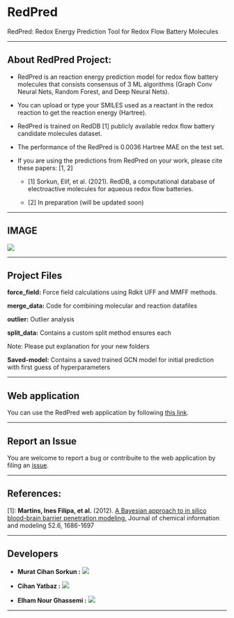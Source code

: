 # RedPred 
RedPred: Redox Energy Prediction Tool for Redox Flow Battery Molecules

------------------------------------------

## About RedPred Project:

* RedPred is an reaction energy prediction model for redox flow battery molecules that consists consensus of 3 ML algorithms (Graph Conv Neural Nets, Random Forest, and Deep Neural Nets).
 
* You can upload or type your SMILES used as a reactant in the redox reaction to get the reaction energy (Hartree).

* RedPred is trained on RedDB [1] publicly available redox flow battery candidate molecules dataset.

* The performance of the RedPred is 0.0036 Hartree MAE on the test set.

* If you are using the predictions from RedPred on your work, please cite these papers: [1, 2] 

  * [1] Sorkun, Elif, et al. (2021). RedDB, a computational database of electroactive molecules for aqueous redox flow batteries.

  * [2] In preparation (will be updated soon)


------------------------------------------
## IMAGE

![](redpred_app.gif)

------------------------------------------

## Project Files


**force_field:** Force field calculations using Rdkit UFF and MMFF methods.

**merge_data:** Code for combining molecular and reaction datafiles

**outlier:** Outlier analysis

**split_data:** Contains a custom split method ensures each 



Note: Please put explanation for your new folders


**Saved-model:** Contains a saved trained GCN model for initial prediction with first guess of hyperparameters 


------------------------------------------

## Web application


You can use the RedPred web application by following [this link](https://share.streamlit.io/mcsorkun/redpred-web/main/app.py).

------------------------------------------

## Report an Issue 
             
You are welcome to report a bug or contribuite to the web application by filing an [issue](https://github.com/mcsorkun/RedPred/issues).


------------------------------------------

## References:


[1]: **Martins, Ines Filipa, et al.** (2012). [A Bayesian approach to
    in silico blood-brain barrier penetration
    modeling.](https://pubmed.ncbi.nlm.nih.gov/22612593/) Journal of
    chemical information and modeling 52.6, 1686-1697



------------------------------------------

## Developers

* **Murat Cihan Sorkun :** [![](https://img.shields.io/badge/LinkedIn-%230077B5.svg?&style=flat&logo=linkedin&logoColor=white)](https://www.linkedin.com/in/murat-cihan-sorkun/) 

* **Cihan Yatbaz :** [![](https://img.shields.io/badge/LinkedIn-%230077B5.svg?&style=flat&logo=linkedin&logoColor=white)](https://www.linkedin.com/in/cihanyatbaz/) 

* **Elham Nour Ghassemi :** [![](https://img.shields.io/badge/LinkedIn-%230077B5.svg?&style=flat&logo=linkedin&logoColor=white)](https://www.linkedin.com/in/elhamnourghassemi/)
      


------------------------------------------


